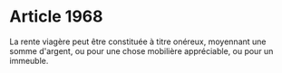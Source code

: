 # Article 1968

La rente viagère peut être constituée à titre onéreux, moyennant une somme d'argent, ou pour une chose mobilière appréciable, ou pour un immeuble.
